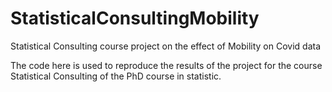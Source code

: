 # StatisticalConsultingMobility
Statistical Consulting course project on the effect of Mobility on Covid data

The code here is used to reproduce the results of the project for the course Statistical Consulting of the PhD course in statistic.


